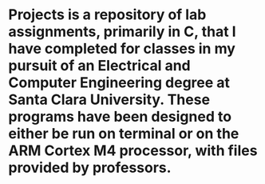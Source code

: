 # Projects is a repository of lab assignments, primarily in C, that I have completed for classes in my pursuit of an Electrical and Computer Engineering degree at Santa Clara University. These programs have been designed to either be run on terminal or on the ARM Cortex M4 processor, with files provided by professors.
